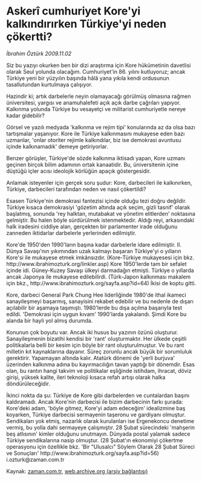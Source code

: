 # Askerî cumhuriyet Kore'yi kalkındırırken Türkiye'yi neden çökertti?

*İbrahim Öztürk 2009.11.02*

<tr><td class="metin" colspan="2" style="padding-top: 20px; padding-left: 5px; ">Siz bu yazıyı okurken ben bir dizi araştırma için Kore hükümetinin davetlisi olarak Seul yolunda olacağım. Cumhuriyet'in 86. yılını kutluyoruz; ancak Türkiye yeni bir yüzyılın başında hâlâ yana yıkıla kendi ordusunun tasallutundan kurtulmaya çalışıyor.</td></tr><tr><td class="metin" colspan="2" style="padding-top: 20px; padding-left: 5px; "><p>Hazindir ki; artık darbelerle neyin olamayacağı görülmüş olmasına rağmen üniversitesi, yargısı ve anamuhalefeti açık açık darbe çağrıları yapıyor. Kalkınma yolunda Türkiye bu vesayetçi ve militarist cumhuriyetle nereye kadar gidebilir?
<p> Görsel ve yazılı medyada 'kalkınma ve rejim tipi' konularında az da olsa bazı tartışmalar yaşanıyor. Kore ile Türkiye kalkınmasını mukayese eden bazı uzmanlar, 'onlar otoriter rejimle kalkındılar, biz ise demokrasi avuntusu içinde kalkınamadık' demeye getiriyorlar.
<p> Benzer görüşler, Türkiye'de sözde kalkınma iktisadı yapan, Kore uzmanı geçinen birçok bilim adamının ortak kanaatidir. Bu, üniversitenin içine düştüğü içler acısı ideolojik körlüğün apaçık göstergesidir.
<p> Anlamak isteyenler için gerçek soru şudur: Kore, darbecileri ile kalkınırken, Türkiye, darbecileri tarafından neden ve nasıl çökertildi?
<p> Esasen Türkiye'nin demokrasi fantezisi içinde olduğu tezi doğru değildir. Türkiye kısaca demokrasiyi 'gözetim altında açık seçim, gizli tasnif' olarak başlatmış, sonunda 'rey halktan, mutabakat ve yönetim elitlerden' noktasına gelmiştir. Bu halen böyle sürdürülmek istenmektedir. Aldığı reyi, arkasındaki halk iradesini ciddiye alan, gerçekten bir parlamenter irade olduğunu zanneden iktidarlar darbelerle yerlerinden edilmiştir.
<p> Kore'de 1950'den 1990'ların başına kadar darbelerle idare edilmiştir. II. Dünya Savaşı'nın yıkımından uzak kalmayı başaran Türkiye'yi o yılların Kore'si ile mukayese etmek imkânsızdır. (Kore-Türkiye mukayesesi için bkz. http://www.ibrahimozturk.org/linkler.asp) Kore 1950'lerde tam bir sefalet içinde idi. Güney-Kuzey Savaşı ülkeyi darmadağın etmişti. Türkiye o yıllarda ancak Japonya ile mukayese edilebilirdi. (Türk-Japon kalkınması makalem için bkz., http://www.ibrahimozturk.org/sayfa.asp?id=64) İkisi de koptu gitti.
<p> Kore, darbeci General Park Chung Hee liderliğinde 1980'de ithal ikameci sanayileşmeyi başarmış, sanayisini rekabet edebilir ve bu nedenle de dışarı açılabilir bir aşamaya taşımıştı. 1980'lerde bu dışa açılma başarıyla test edildi. 'Demokrasi için uygun kıvam' 1990'larda yakalandı. Şimdi Kore bu alanda bir hayli yol almış durumda.
<p> Konunun çok boyutu var. Ancak iki husus bu yazının özünü oluşturur. Sanayileşmenin bizatihi kendisi bir 'rant' oluşturmaktır. Her ülkede çeşitli politikalarla belli bir kesim için böyle bir rant oluşturulmuştur. Ve bu rant milletin kıt kaynaklarına dayanır. Süreç zorunlu ancak büyük bir sorumluluk gerektirir. Yapamayan altında kalır. Atatürk dönemi de 'yerli burjuva' üzerinden kalkınma adına bu kayırmacılığın tavan yaptığı bir dönemdir. Esas olan, bu rantın hangi takvim ve politikalar eşliğinde istihdam, ihracat, döviz girişi, yüksek kalite, ileri teknoloji kısaca refah artışı olarak halka döndürüleceğidir.
<p> İkinci nokta da şu: Türkiye de Kore gibi darbelerden ve cuntalardan başını kaldıramadı. Ancak Kore'nin darbecisi ile bizim darbecinin farkı şurada: Kore'deki adam, 'böyle gitmez, Kore'yi adam edeceğim' idealizmine baş koyarken, Türkiye darbecisi sermayenin taşeronu ve gardiyanı olmuştur. Sendikaları yok etmiş, nazarlık olarak kurulanları ise Ergenekoncu denetime vermiş, bu yolla dahi sermayeye çalışmıştır. 28 Şubat sürecindeki 'mahşerin beş atlısının' kimler olduğunu unutmayın. Dünyada postal yalamak sadece Türkiye sendikalarına nasip olmuştur. (28 Şubat'ın ekonomiyi çökertme operasyonu için özellikle bkz. 'Bir "Ulusalcı" Söylem Olarak 28 Şubat Süreci ve Sonuçları' http://www.ibrahimozturk.org/sayfa.asp?id=56) i.ozturk@zaman.com.tr<br/></p></p></p></p></p></p></p></p></p></td></tr>

Kaynak: [zaman.com.tr](http://zaman.com.tr/yazar.do?yazino=910525), [web.archive.org (arşiv bağlantısı)](http://web.archive.org/web/20091109205909/http://www.zaman.com.tr:80/yazar.do?yazino=910525)
